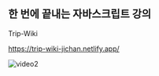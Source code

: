## 한 번에 끝내는 자바스크립트 강의

Trip-Wiki

https://trip-wiki-jichan.netlify.app/

![video2](https://github.com/hbin12212/trip-wiki/assets/52522662/5372dc62-10bb-4885-bda3-58f2c118ccec)
